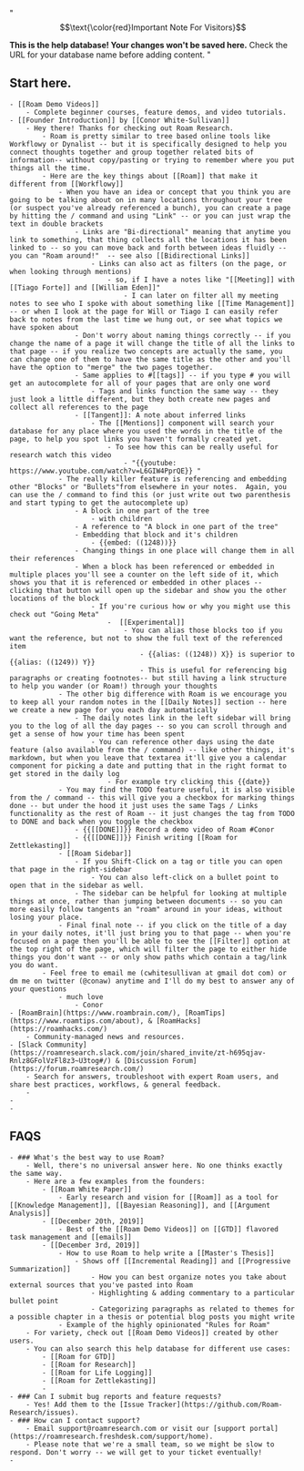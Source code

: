 "$$\text{\color{red}Important Note For Visitors}$$ 

**This is the help database! Your changes won't be saved here.** 
Check the URL for your database name before adding content. "

## Start here.
    - [[Roam Demo Videos]] 
        - Complete beginner courses, feature demos, and video tutorials. 
    - [[Founder Introduction]] by [[Conor White-Sullivan]]
        - Hey there! Thanks for checking out Roam Research. 
            - Roam is pretty similar to tree based online tools like Workflowy or Dynalist -- but it is specifically designed to help you connect thoughts together and group together related bits of information-- without copy/pasting or trying to remember where you put things all the time. 
            - Here are the key things about [[Roam]] that make it different from [[Workflowy]] 
                - When you have an idea or concept that you think you are going to be talking about on in many locations throughout your tree (or suspect you've already referenced a bunch), you can create a page by hitting the / command and using "Link" -- or you can just wrap the text in double brackets 
                    - Links are "Bi-directional" meaning that anytime you link to something, that thing collects all the locations it has been linked to -- so you can move back and forth between ideas fluidly -- you can "Roam around!"  -- see also [[Bidirectional Links]]
                        - Links can also act as filters (on the page, or when looking through mentions)
                            - so, if I have a notes like "[[Meeting]] with [[Tiago Forte]] and [[William Eden]]"
                                - I can later on filter all my meeting notes to see who I spoke with about something like [[Time Management]] -- or when I look at the page for Will or Tiago I can easily refer back to notes from the last time we hung out, or see what topics we have spoken about
                    - Don't worry about naming things correctly -- if you change the name of a page it will change the title of all the links to that page -- if you realize two concepts are actually the same, you can change one of them to have the same title as the other and you'll have the option to "merge" the two pages together.
                    - Same applies to #[[tags]] -- if you type # you will get an autocomplete for all of your pages that are only one word 
                        - Tags and links function the same way -- they just look a little different, but they both create new pages and collect all references to the page
                    - [[Tangent]]: A note about inferred links
                        - The [[Mentions]] component will search your database for any place where you used the words in the title of the page, to help you spot links you haven't formally created yet. 
                            - To see how this can be really useful for research watch this video
                                - "{{youtube: https://www.youtube.com/watch?v=L6GIW4PprQE}} "
                - The really killer feature is referencing and embedding other "Blocks" or "Bullets"from elsewhere in your notes.  Again, you can use the / command to find this (or just write out two parenthesis and start typing to get the autocomplete up)
                    - A block in one part of the tree
                        - with children
                    - A reference to "A block in one part of the tree"
                    - Embedding that block and it's children
                        - {{embed: ((1248))}}
                    - Changing things in one place will change them in all their references
                    - When a block has been referenced or embedded in multiple places you'll see a counter on the left side of it, which shows you that it is referenced or embedded in other places -- clicking that button will open up the sidebar and show you the other locations of the block
                        - If you're curious how or why you might use this check out "Going Meta"
                            -  [[Experimental]]
                                - You can alias those blocks too if you want the reference, but not to show the full text of the referenced item
                                    - {{alias: ((1248)) X}} is superior to {{alias: ((1249)) Y}}
                                    - This is useful for referencing big paragraphs or creating footnotes-- but still having a link structure to help you wander (or Roam!) through your thoughts
                - The other big difference with Roam is we encourage you to keep all your random notes in the [[Daily Notes]] section -- here we create a new page for you each day automatically
                    - The daily notes link in the left sidebar will bring you to the log of all the day pages -- so you can scroll through and get a sense of how your time has been spent
                        - You can reference other days using the date feature (also available from the / command) -- like other things, it's markdown, but when you leave that textarea it'll give you a calendar component for picking a date and putting that in the right format to get stored in the daily log
                            - For example try clicking this {{date}}
                - You may find the TODO feature useful, it is also visible from the / command -- this will give you a checkbox for marking things done -- but under the hood it just uses the same Tags / Links functionality as the rest of Roam -- it just changes the tag from TODO to DONE and back when you toggle the checkbox
                    - {{[[DONE]]}} Record a demo video of Roam #Conor
                    - {{[[DONE]]}} Finish writing [[Roam for Zettlekasting]]
                - [[Roam Sidebar]]
                    - If you Shift-Click on a tag or title you can open that page in the right-sidebar
                        - You can also left-click on a bullet point to open that in the sidebar as well. 
                    - The sidebar can be helpful for looking at multiple things at once, rather than jumping between documents -- so you can more easily follow tangents an "roam" around in your ideas, without losing your place. 
                - Final final note -- if you click on the title of a day in your daily notes, it'll just bring you to that page -- when you're focused on a page then you'll be able to see the [[Filter]] option at the top right of the page, which will filter the page to either hide things you don't want -- or only show paths which contain a tag/link you do want.
            - Feel free to email me (cwhitesullivan at gmail dot com) or dm me on twitter (@conaw) anytime and I'll do my best to answer any of your questions
                - much love
                    - Conor
    - [RoamBrain](https://www.roambrain.com/), [RoamTips](https://www.roamtips.com/about), & [RoamHacks](https://roamhacks.com/)
        - Community-managed news and resources. 
    - [Slack Community](https://roamresearch.slack.com/join/shared_invite/zt-h695qjav-Rnlz8GFolVzFl8z3~U3tog#/) & [Discussion Forum](https://forum.roamresearch.com/)
        - Search for answers, troubleshoot with expert Roam users, and share best practices, workflows, & general feedback. 
        - 
    - 
    - 
## FAQS
    - ### What's the best way to use Roam?
        - Well, there's no universal answer here. No one thinks exactly the same way.
        - Here are a few examples from the founders: 
            - [[Roam White Paper]]
                - Early research and vision for [[Roam]] as a tool for [[Knowledge Management]], [[Bayesian Reasoning]], and [[Argument Analysis]]
            - [[December 20th, 2019]]
                - Best of the [[Roam Demo Videos]] on [[GTD]] flavored task management and [[emails]]
            - [[December 3rd, 2019]]
                - How to use Roam to help write a [[Master's Thesis]] 
                    - Shows off [[Incremental Reading]] and [[Progressive Summarization]] 
                        - How you can best organize notes you take about external sources that you've pasted into Roam
                        - Highlighting & adding commentary to a particular bullet point
                        - Categorizing paragraphs as related to themes for a possible chapter in a thesis or potential blog posts you might write
                - Example of the highly opinionated "Rules for Roam" 
        - For variety, check out [[Roam Demo Videos]] created by other users. 
        - You can also search this help database for different use cases: 
            - [[Roam for GTD]]
            - [[Roam for Research]]
            - [[Roam for Life Logging]]
            - [[Roam for Zettlekasting]]
            - 
    - ### Can I submit bug reports and feature requests? 
        - Yes! Add them to the [Issue Tracker](https://github.com/Roam-Research/issues). 
    - ### How can I contact support? 
        - Email support@roamresearch.com or visit our [support portal](https://roamresearch.freshdesk.com/support/home). 
        - Please note that we're a small team, so we might be slow to respond. Don't worry -- we will get to your ticket eventually! 
    - 
















